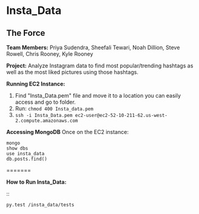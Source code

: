 # Insta_Data

## The Force

**Team Members:**
    Priya Sudendra,
    Sheefali Tewari,
    Noah Dillion,
    Steve Rowell, 
    Chris Rooney,
    Kyle Rooney

**Project:** Analyze Instagram data to find most popular/trending hashtags as well as the most liked pictures using those hashtags.

**Running EC2 Instance:**
1. Find "Insta_Data.pem" file and move it to a location you can easily access and go to folder.
2. Run: ```chmod 400 Insta_data.pem```
4. ```ssh -i Insta_Data.pem ec2-user@ec2-52-10-211-62.us-west-2.compute.amazonaws.com```

**Accessing MongoDB**
Once on the EC2 instance:
```
mongo
show dbs
use insta_data
db.posts.find()
```

=======

**How to Run Insta_Data:** 

::

    py.test /insta_data/tests
